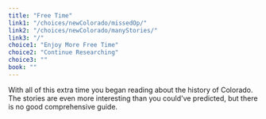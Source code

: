 ```yaml
---
title: "Free Time"
link1: "/choices/newColorado/missedOp/"
link2: "/choices/newColorado/manyStories/"
link3: "/"
choice1: "Enjoy More Free Time"
choice2: "Continue Researching"
choice3: ""
book: ""
---
```

With all of this extra time you began reading about the history of Colorado. The stories are even more interesting than you could've predicted, but there is no good comprehensive guide.